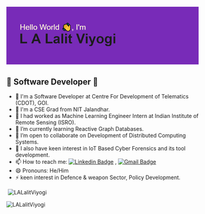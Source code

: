 ![alt text](https://github.com/LALalitViyogi/LALalitViyogi/blob/main/header.png?raw=true)

## 🚀 Software Developer 🚀 

<!--
**LALalitViyogi/LALalitViyogi** is a ✨ _special_ ✨ repository because its `README.md` (this file) appears on your GitHub profile.

Here are some ideas to get you started:

- 🔭 I’m currently working on ...
- 🌱 I’m currently learning ...
- 👯 I’m looking to collaborate on ...
- 🤔 I’m looking for help with ...
- 💬 Ask me about ...
- 📫 How to reach me: ...
- 😄 Pronouns: ...
- ⚡ Fun fact: ...
-->

- 🔭 I'm a Software Developer at Centre For Development of Telematics (CDOT), GOI.
- 💼 I'm a CSE Grad from NIT Jalandhar.
- 🔭 I had worked as Machine Learning Engineer Intern at Indian Institute of Remote Sensing (ISRO).
- 🌱 I’m currently learning Reactive Graph Databases.
- 👯 I’m open to collaborate on Development of Distributed Computing Systems.
- 💬 I also have keen interest in IoT Based Cyber Forensics and its tool development.
- 📫 How to reach me: [![Linkedin Badge](https://img.shields.io/badge/-LinkedIn-blue?style=flat-square&logo=Linkedin&logoColor=white&link=)](https://www.linkedin.com/in/l-a-lalit-viyogi/) 
, [![Gmail Badge](https://img.shields.io/badge/-Gmail-c14438?style=flat-square&logo=Gmail&logoColor=white&link=mailto:viyogi.lalit786@gmail.com)](mailto:viyogi.lalit786@gmail.com)
- 😄 Pronouns: He/Him
- ⚡ keen interest in Defence & weapon Sector, Policy Development.

<p>&nbsp;<img align="center" src="https://github-readme-stats.vercel.app/api?username=LALalitViyogi&show_icons=true&theme=light&locale=en" alt="LALalitViyogi" /></p>

<p><img align="center" src="https://github-readme-streak-stats.herokuapp.com/?user=LALalitViyogi&" alt="LALalitViyogi" /></p>

 
